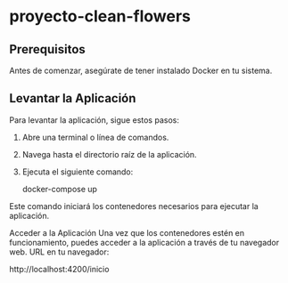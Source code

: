 # proyecto-clean-flowers

## Prerequisitos
Antes de comenzar, asegúrate de tener instalado Docker en tu sistema.

## Levantar la Aplicación
Para levantar la aplicación, sigue estos pasos:

1. Abre una terminal o línea de comandos.
2. Navega hasta el directorio raíz de la aplicación.
3. Ejecuta el siguiente comando:

   docker-compose up

Este comando iniciará los contenedores necesarios para ejecutar la aplicación.

Acceder a la Aplicación
Una vez que los contenedores estén en funcionamiento, puedes acceder a la aplicación a través de tu navegador web. URL en tu navegador:

http://localhost:4200/inicio

